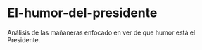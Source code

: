 # El-humor-del-presidente
Análisis de las mañaneras enfocado en ver de que humor está el Presidente. 
